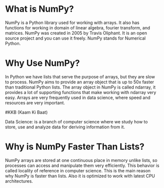 # What is NumPy?

NumPy is a Python library used for working with arrays.
It also has functions for working in domain of linear algebra, fourier transform, and matrices.
NumPy was created in 2005 by Travis Oliphant. It is an open source project and you can use it freely.
NumPy stands for Numerical Python.


# Why Use NumPy?

In Python we have lists that serve the purpose of arrays, but they are slow to process.
NumPy aims to provide an array object that is up to 50x faster than traditional Python lists.
The array object in NumPy is called ndarray, it provides a lot of supporting functions that make working with ndarray very easy.
Arrays are very frequently used in data science, where speed and resources are very important.

#KKB (Kaam Ki Baat)

Data Science: is a branch of computer science where we study how to store, use and analyze data for deriving information from it.

# Why is NumPy Faster Than Lists?
NumPy arrays are stored at one continuous place in memory unlike lists, so processes can access and manipulate them very efficiently.
This behavior is called locality of reference in computer science.
This is the main reason why NumPy is faster than lists. Also it is optimized to work with latest CPU architectures.
